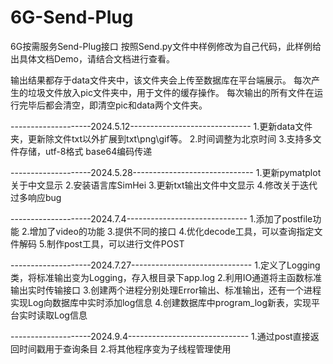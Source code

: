 # 6G-Send-Plug
6G按需服务Send-Plug接口
按照Send.py文件中样例修改为自己代码，此样例给出具体文档Demo，请结合文档进行查看。

输出结果都存于data文件夹中，该文件夹会上传至数据库在平台端展示。 每次产生的垃圾文件放入pic文件夹中，用于文件的缓存操作。 每次输出的所有文件在运行完毕后都会清空，即清空pic和data两个文件夹。

--------------------2024.5.12------------------------------
1.更新data文件夹，更新除文件txt以外扩展到txt\png\gif等。
2.时间调整为北京时间
3.支持多文件存储，utf-8格式 base64编码传递

--------------------2024.5.28------------------------------
1.更新pymatplot关于中文显示
2.安装语言库SimHei
3.更新txt输出文件中文显示
4.修改关于迭代过多响应bug

--------------------2024.7.4------------------------------
1.添加了postfile功能
2.增加了video的功能 3.提供不同的接口
4.优化decode工具，可以查询指定文件解码 5.制作post工具，可以进行文件POST

--------------------2024.7.27------------------------------
1.定义了Logging类，将标准输出变为Logging，存入根目录下app.log
2.利用IO通道将主函数标准输出实时传输接口
3.创建两个进程分别处理Error输出、标准输出，还有一个进程实现Log向数据库中实时添加log信息
4.创建数据库中program_log新表，实现平台实时读取Log信息

--------------------2024.9.4------------------------------
1.通过post直接返回时间戳用于查询条目
2.将其他程序变为子线程管理使用
